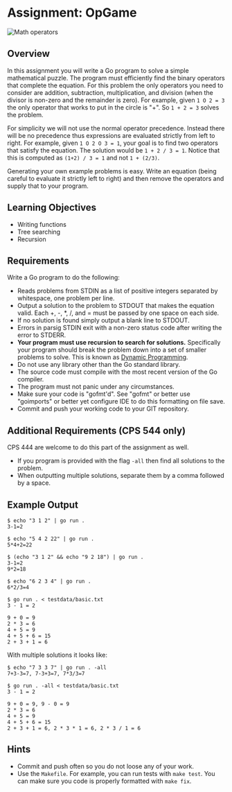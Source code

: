 # Assignment: OpGame

![Math operators](https://upload.wikimedia.org/wikipedia/commons/thumb/1/12/Basic_arithmetic_operators.svg/330px-Basic_arithmetic_operators.svg.png)

## Overview

In this assignment you will write a Go program to solve a simple mathematical puzzle.  The program must efficiently find the binary operators that complete the equation.  For this problem the only operators you need to consider are addition, subtraction, multiplication, and division (when the divisor is non-zero and the remainder is zero).  For example, given `1 O 2 = 3` the only operator that works to put in the circle is "+".  So `1 + 2 = 3` solves the problem.

For simplicity we will not use the normal operator precedence.  Instead there will be no precedence thus expressions are evaluated strictly from left to right.  For example, given `1 O 2 O 3 = 1`,  your goal is to find two operators that satisfy the equation.  The solution would be `1 + 2 / 3 = 1`.  Notice that this is computed as `(1+2) / 3 = 1` and not `1 + (2/3)`.

Generating your own example problems is easy.  Write an equation (being careful to evaluate it strictly left to right) and then remove the operators and supply that to your program.

## Learning Objectives

- Writing functions
- Tree searching
- Recursion

## Requirements

Write a Go program to do the following:

- Reads problems from STDIN as a list of positive integers separated by whitespace, one problem per line.
- Output a solution to the problem to STDOUT that makes the equation valid.  Each +, -, *, /, and = must be passed by one space on each side.
- If no solution is found simply output a blank line to STDOUT.
- Errors in parsig STDIN exit with a non-zero status code after writing the error to STDERR.
- **Your program must use recursion to search for solutions.**  Specifically your program should break the problem down into a set of smaller problems to solve.  This is known as [Dynamic Programming](https://en.wikipedia.org/wiki/Dynamic_programming).
- Do not use any library other than the Go standard library.
- The source code must compile with the most recent version of the Go compiler.
- The program must not panic under any circumstances.
- Make sure your code is "gofmt'd".  See "gofmt" or better use "goimports" or better yet configure IDE to do this formatting on file save.
- Commit and push your working code to your GIT repository.

## Additional Requirements (CPS 544 only)

CPS 444 are welcome to do this part of the assignment as well.

- If you program is provided with the flag `-all` then find all solutions to the problem.
- When outputting multiple solutions, separate them by a comma followed by a space.

## Example Output

```shell
$ echo "3 1 2" | go run .
3-1=2

$ echo "5 4 2 22" | go run .
5*4+2=22

$ (echo "3 1 2" && echo "9 2 18") | go run .
3-1=2
9*2=18

$ echo "6 2 3 4" | go run .
6*2/3=4

$ go run . < testdata/basic.txt
3 - 1 = 2

9 + 0 = 9
2 * 3 = 6
4 + 5 = 9
4 + 5 + 6 = 15
2 + 3 + 1 = 6
```

With multiple solutions it looks like:

```shell
$ echo "7 3 3 7" | go run . -all
7+3-3=7, 7-3+3=7, 7*3/3=7

$ go run . -all < testdata/basic.txt
3 - 1 = 2

9 + 0 = 9, 9 - 0 = 9
2 * 3 = 6
4 + 5 = 9
4 + 5 + 6 = 15
2 + 3 + 1 = 6, 2 * 3 * 1 = 6, 2 * 3 / 1 = 6
```

## Hints

- Commit and push often so you do not loose any of your work.
- Use the `Makefile`.  For example, you can run tests with `make test`.  You can make sure you code is properly formatted with `make fix`.
